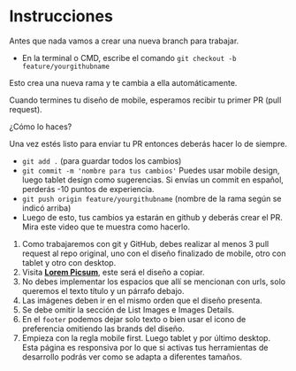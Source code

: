 # Instrucciones

Antes que nada vamos a crear una nueva branch para trabajar.

- En la terminal o CMD, escribe el comando `git checkout -b feature/yourgithubname`

Esto crea una nueva rama y te cambia a ella automáticamente.

Cuando termines tu diseño de mobile, esperamos recibir tu primer PR (pull request).

¿Cómo lo haces?

Una vez estés listo para enviar tu PR entonces deberás hacer lo de siempre.

- `git add .` (para guardar todos los cambios)
- `git commit -m 'nombre para tus cambios'` Puedes usar mobile design, luego tablet design como sugerencias. Si envías un commit en español, perderás -10 puntos de experiencia.
- `git push origin feature/yourgithubname` (nombre de la rama según se indicó arriba)
- Luego de esto, tus cambios ya estarán en github y deberás crear el PR. Mira este video que te muestra como hacerlo.

1. Como trabajaremos con git y GitHub, debes realizar al menos 3 pull request al repo original, uno con el diseño finalizado de mobile, otro con tablet y otro con desktop.
2. Visita **[Lorem Picsum](https://picsum.photos/)**, este será el diseño a copiar.
3. No debes implementar los espacios que allí se mencionan con urls, solo queremos el texto título y un párrafo debajo.
4. Las imágenes deben ir en el mismo orden que el diseño presenta.
5. Se debe omitir la sección de List Images e Images Details.
6. En el `footer` podemos dejar solo texto o bien usar el icono de preferencia omitiendo las brands del diseño.
7. Empieza con la regla mobile first. Luego tablet y por último desktop. Esta página es responsiva por lo que si activas tus herramientas de desarrollo podrás ver como se adapta a diferentes tamaños.
